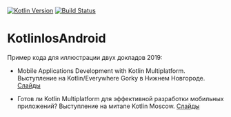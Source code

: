 [![Kotlin Version](https://img.shields.io/badge/Kotlin-1.7.10-blue.svg)](https://kotlinlang.org)
[![Build Status](https://dev.azure.com/asberyukhov/asberyukhov/_apis/build/status/AndreySBer.KotlinIosAndroid?branchName=master)](https://dev.azure.com/asberyukhov/asberyukhov/_build/latest?definitionId=1&branchName=master)
# KotlinIosAndroid

Пример кода для иллюстрации двух докладов 2019:

- Mobile Applications Development with Kotlin Multiplatform. Выступление на Kotlin/Everywhere Gorky в Нижнем Новгороде. [Слайды](https://github.com/phansier/KotlinIosAndroid/blob/master/Kotlin%20MP%20NN.pdf)

- Готов ли Kotlin Multiplatform для эффективной разработки мобильных приложений? Выступление на митапе Kotlin Moscow. [Слайды](https://github.com/phansier/KotlinIosAndroid/blob/master/Kotlin%20MP%20Moscow.pdf)
